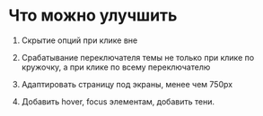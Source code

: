 # Что можно улучшить

1. Скрытие опций при клике вне

2. Срабатывание переключателя темы не только при клике по кружочку, а при клике по всему переключателю

3. Адаптировать страницу под экраны, менее чем 750px

4. Добавить hover, focus элементам, добавить тени.
